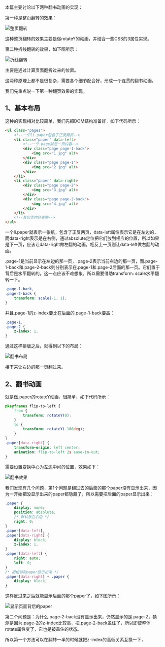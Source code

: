 本篇主要讨论以下两种翻书动画的实现：

第一种是整页翻转的效果：

![整页翻转](https://user-gold-cdn.xitu.io/2018/8/26/1657671c57cee496?imageslim)

这种整页翻转的效果主要是做rotateY的动画，并结合一些CSS的3属性实现。

第二种折线翻转的效果，如下图所示：

![折线翻转](https://user-gold-cdn.xitu.io/2018/8/26/16576719bf93f7ff?imageslim)

主要是通过计算页面翻折过来的位置。

这两种原理上都不是很复杂，需要各个细节配合好，形成一个连贯的翻书动画。

我们先重点说一下第一种翻页效果的实现。

## 1、基本布局

这种的实现相对比较简单，我们先把DOM结构准备好，如下代码所示：

```html
<ul class="pages">
    <!--一个li.paper包含了正反两页-->
    <li class="paper" data-left>
        <!--一个.page就是一页内容-->
        <div class="page page-1-back">
            <img src="1.jpg" alt>
        </div>
        <div class="page page-1">
            <img src="2.jpg" alt>
        </div>
    </li>
    <li class="paper" data-right>
        <div class="page page-2">
            <img src="3.jpg" alt>
        </div>
        <div class="page page-2-back">
            <img src="4.jpg" alt>
        </div>
    </li>
    <!--其它页内容省略-->
</ul>
```

一个li.paper就表示一张纸，包含了正反两页，data-left属性表示它是在左边的，而data-right表示是在右侧，通过absolute定位把它们放到相应的位置，所以如果是下一页，应该让data-right做左翻的动画，相反上一页则让data-left做右翻的动画。

.page-1是当前显示在左边的那一页，.page-2表示当前右边的那一页，而.page-1-back和.page-2-back则分别表示在.page-1和.page-2后面的那一页。它们置于背后是水平翻转的，这一点应该不难想象，所以需要借助transform: scale水平翻转一下。

```css
.page-1-back,
.page-2-back {
    transform: scale(-1, 1);
}
```

并且.page-1的z-index要比在后面的.page-1-back要高：

```css
.page-1,
.page-2 {
    z-index: 1;
}
```

通过这样排版之后，就得到以下的布局：

![翻书布局](https://user-gold-cdn.xitu.io/2018/8/26/16576719753e0c1f?imageView2/0/w/1280/h/960/format/webp/ignore-error/1)

接下来让右边的那一页翻过来。

## 2、翻书动画

就是做.paper的rotateY动画，很简单，如下代码所示：

```css
@keyframes flip-to-left {
    from {
        transform: rotateY(0);
    }
    to {
        transform: rotateY(-180deg);
    }
}
.paper[data-right] {
    transform-origin: left center;
    animation: flip-to-left 2s ease-in-out;
}
```

需要设置变换中心为左边中间的位置，效果如下：

![翻书效果](https://user-gold-cdn.xitu.io/2018/8/26/165767199c7f558e?imageslim)

我们发现有几个问题，第1个问题是翻过去的后面的那个paper没有显示出来，因为一开始把没显示出来的paper都隐藏了，所以需要把后面的paper显示出来：

```css
.paper {
    display: none;
    position: absolute;
    /* 默认放在右边 */
    right: 0;
}
.paper[data-left],
.paper[data-right] {
    display: block;
    z-index: 1;
}
.paper[data-left] {
    right: auto;
    left: 0;
}
/* 把相邻的paper显示出来 */
.paper[data-right] + .paper {
    display: block;
}
```

这样反过来之后就能显示后面的那个paper了，如下图所示：

![显示页面背后的paper](https://user-gold-cdn.xitu.io/2018/8/26/165767198a2a2085?imageView2/0/w/1280/h/960/format/webp/ignore-error/1)

第二个问题是：为什么.page-2-back没有显示出来，仍然显示的是.page-2，猜测是因为.page-2的z-index比较高，把.page-2-back盖住了，所以即使整体rotate属性变了，它也是被盖住的状态。

所以第一个方法可以在翻转一半的时候就把z-index的高低关系互换一下，

